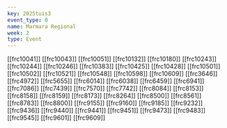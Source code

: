 ```yaml
---
key: 2025tuis3
event_type: 0
name: Marmara Regional
week: 2
type: Event
---
```

[[frc10041]]
[[frc10043]]
[[frc10051]]
[[frc10132]]
[[frc10180]]
[[frc10243]]
[[frc10244]]
[[frc10246]]
[[frc10383]]
[[frc10425]]
[[frc10428]]
[[frc10501]]
[[frc10502]]
[[frc10521]]
[[frc10548]]
[[frc10598]]
[[frc10609]]
[[frc3646]]
[[frc4972]]
[[frc5655]]
[[frc6014]]
[[frc6038]]
[[frc6459]]
[[frc6941]]
[[frc7086]]
[[frc7439]]
[[frc7570]]
[[frc7742]]
[[frc8084]]
[[frc8153]]
[[frc8158]]
[[frc8159]]
[[frc8173]]
[[frc8264]]
[[frc8500]]
[[frc8561]]
[[frc8783]]
[[frc8800]]
[[frc9155]]
[[frc9160]]
[[frc9185]]
[[frc9232]]
[[frc9436]]
[[frc9440]]
[[frc9441]]
[[frc9451]]
[[frc9473]]
[[frc9483]]
[[frc9545]]
[[frc9601]]
[[frc9609]]
